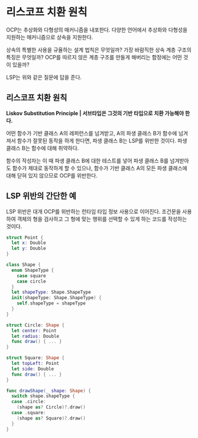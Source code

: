 # 리스코프 치환 원칙

OCP는 추상화와 다형성의 매커니즘을 내포한다. 다양한 언어에서 추상화와 다형성을 지원하는 매커니즘으로 상속을 지원한다.

상속의 특별한 사용을 규율하는 설계 법칙은 무엇일까? 가장 바람직한 상속 계층 구조의 특징은 무엇일까? OCP를 따르지 않은 계층 구조를 만들게 해버리는 함정에는 어떤 것이 있을까?

LSP는 위와 같은 질문에 답을 준다.

## 리스코프 치환 원칙

**Liskov Substitution Principle | 서브타입은 그것의 기반 타입으로 치환 가능해야 한다.**

어떤 함수가 기반 클래스 A의 레퍼런스를 넘겨받고, A의 파생 클래스 B가 함수에 넘겨져서 함수가 잘못된 동작을 하게 한다면, 파생 클래스 B는 LSP를 위반한 것이다. 파생 클래스 B는 함수에 대해 취약하다.

함수의 작성자는 이 때 파생 클래스 B에 대한 테스트를 넣어 파생 클래스 B를 넘겨받아도 함수가 제대로 동작하게 할 수 있으나, 함수가 기반 클래스 A의 모든 파생 클래스에 대해 닫혀 있지 않으므로 OCP를 위반한다.

## LSP 위반의 간단한 예

LSP 위반은 대개 OCP를 위반하는 런타임 타입 정보 사용으로 이어진다. 조건문을 사용하여 객체의 형을 검사하고 그 형에 맞는 행위를 선택할 수 있게 하는 코드를 작성하는 것이다.

```swift
struct Point {
  let x: Double
  let y: Double
}

class Shape {
  enum ShapeType {
    case square
    case circle
  }
  let shapeType: Shape.ShapeType
  init(shapeType: Shape.ShapeType) {
    self.shapeType = shapeType
  }
}

struct Circle: Shape {
  let center: Point
  let radius: Double
  func draw() { ... }
}

struct Square: Shape {
  let topLeft: Point
  let side: Double
  func draw() { ... }
}

func drawShape(_ shape: Shape) {
  switch shape.shapeType {
  case .circle:
    (shape as? Circle)?.draw()
  case .square:
    (shape as? Square)?.draw()
  }
}
```

